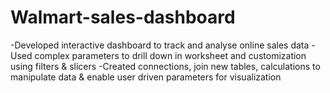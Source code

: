 # Walmart-sales-dashboard

-Developed interactive dashboard to track and analyse online sales data
-Used complex parameters to drill down in worksheet and customization using filters & slicers
-Created connections, join new tables, calculations to manipulate data & enable user driven parameters for visualization
